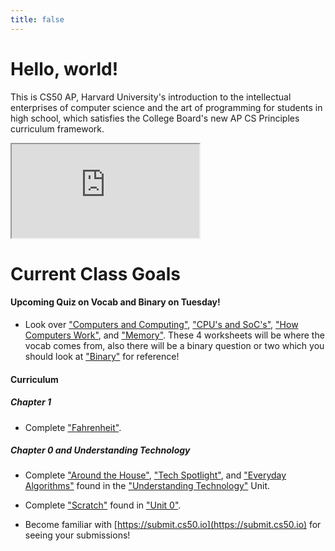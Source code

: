 ```yaml
---
title: false
---
```


# Hello, world!

This is CS50 AP, Harvard University's introduction to the intellectual enterprises of computer science and the art of programming for students in high school, which satisfies the College Board's new AP CS Principles curriculum framework.

<iframe src="https://www.youtube.com/embed/tZxLMIk_SaY?playlist=GAB6Gm7pTTA"></iframe>

# Current Class Goals

#### Upcoming Quiz on Vocab and Binary on Tuesday!
* Look over ["Computers and Computing"](https://ap.cs50.school/assets/pdfs/computers_and_computing.pdf), ["CPU's and SoC's"](https://ap.cs50.school/assets/pdfs/cpu_and_soc.pdf), ["How Computers Work"](https://ap.cs50.school/assets/pdfs/how_computers_work.pdf), and ["Memory"](https://ap.cs50.school/assets/pdfs/memory.pdf). These 4 worksheets will be where the vocab comes from, also there will be a binary question or two which you should look at ["Binary"](https://ap.cs50.school/assets/pdfs/binary.pdf) for reference!

#### Curriculum
##### Chapter 1
* Complete ["Fahrenheit"](https://docs.cs50.net/2019/ap/problems/fahrenheit/fahrenheit.html).

##### Chapter 0 and Understanding Technology
* Complete ["Around the House"](https://docs.cs50.net/2019/ap/problems/house/house.htm), ["Tech Spotlight"](https://docs.cs50.net/2019/ap/problems/tech/tech.html), and ["Everyday Algorithms"](https://docs.cs50.net/2019/ap/problems/algorithms/algorithms.html) found in the ["Understanding Technology"](https://drichardi.github.io/ap/curriculum/understanding_technology/) Unit.

+ Complete ["Scratch"](https://docs.cs50.net/2019/ap/problems/scratch/scratch.html) found in ["Unit 0"](https://drichardi.github.io/ap/curriculum/).

+ Become familiar with [https://submit.cs50.io](https://submit.cs50.io) for seeing your submissions!

